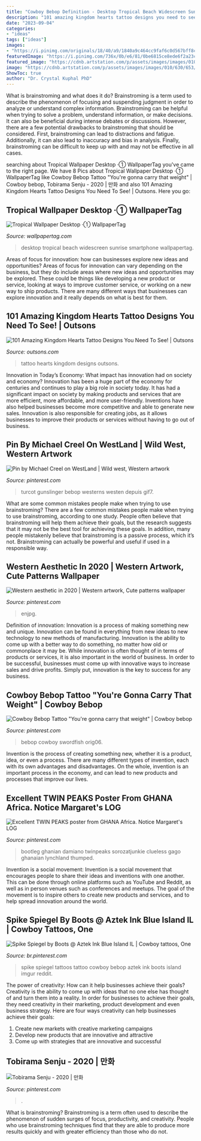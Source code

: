 ```yaml
---
title: "Cowboy Bebop Definition - Desktop Tropical Beach Widescreen Sunrise Smartphone Wallpapertag"
description: "101 amazing kingdom hearts tattoo designs you need to see!"
date: "2023-09-04"
categories:
- "ideas"
tags: ["ideas"]
images:
- "https://i.pinimg.com/originals/18/40/a9/1840a9c464cc9faf6c0d567bff8c3cef.jpg"
featuredImage: "https://i.pinimg.com/736x/0b/e6/81/0be6815ce8ede6f2a23c3a850856e7bc--tattoo-you-peircings.jpg"
featured_image: "https://cdnb.artstation.com/p/assets/images/images/010/630/653/large/vincent-turcot-character-gunslinger2-2.jpg?1525403550"
image: "https://cdnb.artstation.com/p/assets/images/images/010/630/653/large/vincent-turcot-character-gunslinger2-2.jpg?1525403550"
ShowToc: true
author: "Dr. Crystal Kuphal PhD"
---
```



What is brainstroming and what does it do?
Brainstroming is a term used to describe the phenomenon of focusing and suspending judgment in order to analyze or understand complex information. Brainstroming can be helpful when trying to solve a problem, understand information, or make decisions. It can also be beneficial during intense debates or discussions. However, there are a few potential drawbacks to brainstroming that should be considered. First, brainstroming can lead to distractions and fatigue. Additionally, it can also lead to inaccuracy and bias in analysis. Finally, brainstroming can be difficult to keep up with and may not be effective in all cases.

	

		
searching about Tropical Wallpaper Desktop ·① WallpaperTag you've came to the right page. We have 8 Pics about Tropical Wallpaper Desktop ·① WallpaperTag like Cowboy Bebop Tattoo &quot;You&#039;re gonna carry that weight&quot; | Cowboy bebop, Tobirama Senju - 2020 | 만화 and also 101 Amazing Kingdom Hearts Tattoo Designs You Need To See! | Outsons. Here you go:
		
    
## Tropical Wallpaper Desktop ·① WallpaperTag

<img loading=lazy src="https://wallpapertag.com/wallpaper/full/a/c/4/850076-tropical-wallpaper-desktop-1920x1200-for-xiaomi.jpg" onerror="this.onerror=null;this.src='https://tse2.mm.bing.net/th?id=OIP.AaeZEQPC7L66a2N-ebykhwHaEo&amp;pid=15.1';" alt="Tropical Wallpaper Desktop ·① WallpaperTag">

_Source: wallpapertag.com_

>desktop tropical beach widescreen sunrise smartphone wallpapertag. 

	

Areas of focus for innovation: how can businesses explore new ideas and opportunities?
Areas of focus for innovation can vary depending on the business, but they do include areas where new ideas and opportunities may be explored. These could be things like developing a new product or service, looking at ways to improve customer service, or working on a new way to ship products. There are many different ways that businesses can explore innovation and it really depends on what is best for them.

    
## 101 Amazing Kingdom Hearts Tattoo Designs You Need To See! | Outsons

<img loading=lazy src="https://outsons.com/wp-content/uploads/2020/07/2020-02-03-04.39.23-2235194448606017711_kingdomheartstattoo-819x1024.jpg" onerror="this.onerror=null;this.src='https://tse2.mm.bing.net/th?id=OIP.px0p1hKNPDH2MSb70b0tigHaJQ&amp;pid=15.1';" alt="101 Amazing Kingdom Hearts Tattoo Designs You Need To See! | Outsons">

_Source: outsons.com_

>tattoo hearts kingdom designs outsons. 

	

Innovation in Today’s Economy: What impact has innovation had on society and economy?
Innovation has been a huge part of the economy for centuries and continues to play a big role in society today. It has had a significant impact on society by making products and services that are more efficient, more affordable, and more user-friendly. Inventions have also helped businesses become more competitive and able to generate new sales. Innovation is also responsible for creating jobs, as it allows businesses to improve their products or services without having to go out of business.

    
## Pin By Michael Creel On WestLand | Wild West, Western Artwork

<img loading=lazy src="https://cdnb.artstation.com/p/assets/images/images/010/630/653/large/vincent-turcot-character-gunslinger2-2.jpg?1525403550" onerror="this.onerror=null;this.src='https://tse1.mm.bing.net/th?id=OIP.TdDNs5YRn8YXsDtKjMfPcwHaNK&amp;pid=15.1';" alt="Pin by Michael Creel on WestLand | Wild west, Western artwork">

_Source: pinterest.com_

>turcot gunslinger bebop westerns westen depuis gif7. 

	

What are some common mistakes people make when trying to use brainstroming?
There are a few common mistakes people make when trying to use brainstroming, according to one study. People often believe that brainstroming will help them achieve their goals, but the research suggests that it may not be the best tool for achieving these goals. In addition, many people mistakenly believe that brainstroming is a passive process, which it’s not. Brainstroming can actually be powerful and useful if used in a responsible way.

    
## Western Aesthetic In 2020 | Western Artwork, Cute Patterns Wallpaper

<img loading=lazy src="https://i.pinimg.com/736x/e8/58/b0/e858b061b5eb8b4724c46d2ae0a2914a.jpg" onerror="this.onerror=null;this.src='https://tse4.mm.bing.net/th?id=OIP.WzEoM-LK23kDaHDF9uhGtQHaLH&amp;pid=15.1';" alt="Western aesthetic in 2020 | Western artwork, Cute patterns wallpaper">

_Source: pinterest.com_

>enjpg. 

	

Definition of innovation:
Innovation is a process of making something new and unique. Innovation can be found in everything from new ideas to new technology to new methods of manufacturing. Innovation is the ability to come up with a better way to do something, no matter how old or commonplace it may be.
While innovation is often thought of in terms of products or services, it is also important in the world of business. In order to be successful, businesses must come up with innovative ways to increase sales and drive profits. Simply put, innovation is the key to success for any business.

    
## Cowboy Bebop Tattoo &quot;You&#039;re Gonna Carry That Weight&quot; | Cowboy Bebop

<img loading=lazy src="https://i.pinimg.com/736x/0b/e6/81/0be6815ce8ede6f2a23c3a850856e7bc--tattoo-you-peircings.jpg" onerror="this.onerror=null;this.src='https://tse4.mm.bing.net/th?id=OIP.Gl9OqKIdTX1kUvpRPVGtDwHaHa&amp;pid=15.1';" alt="Cowboy Bebop Tattoo &quot;You&#039;re gonna carry that weight&quot; | Cowboy bebop">

_Source: pinterest.com_

>bebop cowboy swordfish orig06. 

	

Invention is the process of creating something new, whether it is a product, idea, or even a process. There are many different types of invention, each with its own advantages and disadvantages. On the whole, invention is an important process in the economy, and can lead to new products and processes that improve our lives.

    
## Excellent TWIN PEAKS Poster From GHANA Africa. Notice Margaret&#039;s LOG

<img loading=lazy src="https://i.pinimg.com/originals/18/40/a9/1840a9c464cc9faf6c0d567bff8c3cef.jpg" onerror="this.onerror=null;this.src='https://tse3.mm.bing.net/th?id=OIP.vOrwSbfS1WZsdR0cqXQifgHaK1&amp;pid=15.1';" alt="Excellent TWIN PEAKS poster from GHANA Africa. Notice Margaret&#039;s LOG">

_Source: pinterest.com_

>bootleg ghanian damiano twinpeaks sorozatjunkie clueless gago ghanaian lynchland thumped. 

	

Invention is a social movement:
Invention is a social movement that encourages people to share their ideas and inventions with one another. This can be done through online platforms such as YouTube and Reddit, as well as in person venues such as conferences and meetups. The goal of the movement is to inspire others to create new products and services, and to help spread innovation around the world.

    
## Spike Spiegel By Boots @ Aztek Ink Blue Island IL | Cowboy Tattoos, One

<img loading=lazy src="https://i.pinimg.com/736x/9b/2a/83/9b2a83ca9657c5f63c420a72bc643d3b.jpg" onerror="this.onerror=null;this.src='https://tse3.mm.bing.net/th?id=OIP.g4p8GvUVUfSvCE9z11obggHaJ4&amp;pid=15.1';" alt="Spike Spiegel by Boots @ Aztek Ink Blue Island IL | Cowboy tattoos, One">

_Source: br.pinterest.com_

>spike spiegel tattoos tattoo cowboy bebop aztek ink boots island imgur reddit. 

	

The power of creativity: How can it help businesses achieve their goals?
Creativity is the ability to come up with ideas that no one else has thought of and turn them into a reality. In order for businesses to achieve their goals, they need creativity in their marketing, product development and even business strategy. Here are four ways creativity can help businesses achieve their goals: 
1. Create new markets with creative marketing campaigns 
2. Develop new products that are innovative and attractive 
3. Come up with strategies that are innovative and successful 

    
## Tobirama Senju - 2020 | 만화

<img loading=lazy src="https://i.pinimg.com/736x/fc/9d/76/fc9d76dd618591ddaa85c6a66a1feb8d.jpg" onerror="this.onerror=null;this.src='https://tse2.mm.bing.net/th?id=OIP.HBynXA6zZrHV7XVgfwJt_AHaH-&amp;pid=15.1';" alt="Tobirama Senju - 2020 | 만화">

_Source: pinterest.com_

>. 

	

What is brainstroming?
Brainstroming is a term often used to describe the phenomenon of sudden surges of focus, productivity, and creativity. People who use brainstroming techniques find that they are able to produce more results quickly and with greater efficiency than those who do not.

